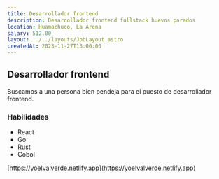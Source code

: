 ```yaml
---
title: Desarrollador frontend
description: Desarrollador frontend fullstack huevos parados
location: Huamachuco, La Arena
salary: 512.00
layout: ../../layouts/JobLayout.astro
createdAt: 2023-11-27T13:00:00
---
```


## Desarrollador frontend
Buscamos a una persona bien pendeja para el puesto de desarrollador frontend.

### Habilidades

- React
- Go
- Rust
- Cobol

[https://yoelvalverde.netlify.app](https://yoelvalverde.netlify.app)
